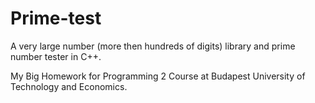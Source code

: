 # Prime-test
A very large number (more then hundreds of digits) library and prime number tester in C++.

My Big Homework for Programming 2 Course at Budapest University of Technology and Economics.
